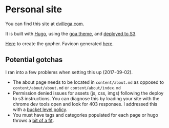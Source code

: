 # Personal site

You can find this site at [dvillega.com](https://dvillega.com).

It is built with [Hugo](https://gohugo.io/), using the [goa theme](https://themes.gohugo.io/hugo-goa/), and [deployed to S3](https://lustforge.com/2016/02/27/hosting-hugo-on-aws/).

[Here](https://gopherize.me) to create the gopher. Favicon generated [here](http://www.favicomatic.com/).

## Potential gotchas

I ran into a few problems when setting this up (2017-09-02).

- The about page needs to be located in `content/about.md` as opposed to `content/about/about.md` or `content/about/index.md`
- Permission denied issues for assets (js, css, imgs) following the deploy to s3 instructions. You can diagnose this by loading your site with the chrome dev tools open and look for 403 responses. I addressed this with a [bucket level policy](http://docs.aws.amazon.com/AmazonS3/latest/dev/example-bucket-policies.html#example-bucket-policies-use-case-2).
- You must have tags and categories populated for each page or hugo throws a [bit of a fit](https://github.com/gohugoio/hugo/issues/3386).